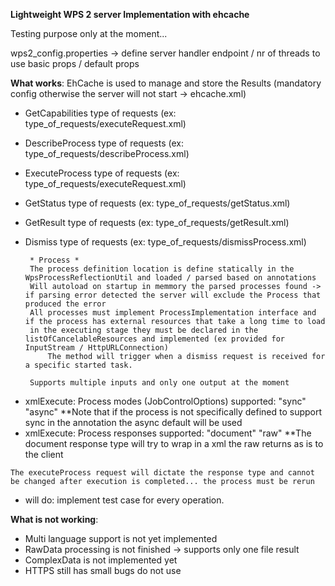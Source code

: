 **Lightweight WPS 2 server Implementation with ehcache**

Testing purpose only at the moment...

wps2_config.properties -> define server handler endpoint / nr of threads to use basic props / default props

**What works**:
EhCache is used to manage and store the Results (mandatory config otherwise the server will not start -> ehcache.xml)

 - GetCapabilities type of requests (ex: type_of_requests/executeRequest.xml)
 - DescribeProcess type of requests (ex: type_of_requests/describeProcess.xml)
 - ExecuteProcess type of requests (ex: type_of_requests/executeRequest.xml)
 - GetStatus type of requests (ex: type_of_requests/getStatus.xml)
 - GetResult type of requests (ex: type_of_requests/getResult.xml)
 - Dismiss type of requests (ex: type_of_requests/dismissProcess.xml)

        * Process *
        The process definition location is define statically in the WpsProcessReflectionUtil and loaded / parsed based on annotations
        Will autoload on startup in memmory the parsed processes found -> if parsing error detected the server will exclude the Process that produced the error
        All processes must implement ProcessImplementation interface and if the process has external resources that take a long time to load
        in the executing stage they must be declared in the listOfCancelableResources and implemented (ex provided for InputStream / HttpURLConnection)
            The method will trigger when a dismiss request is received for a specific started task.
        
        Supports multiple inputs and only one output at the moment
  
  
* xmlExecute: Process modes (JobControlOptions) supported: "sync" "async" **Note that if the process is not specifically defined to support sync in the annotation the async default will be used
* xmlExecute: Process responses supported: "document" "raw" **The document response type will try to wrap in a xml the raw returns as is to the client

`The executeProcess request will dictate the response type and cannot be changed after execution is completed... the process must be rerun`

* will do: implement test case for every operation.

**What is not working**:
* Multi language support is not yet implemented
* RawData processing is not finished -> supports only one file result
* ComplexData is not implemented yet
* HTTPS still has small bugs do not use